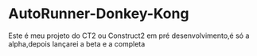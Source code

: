 # AutoRunner-Donkey-Kong
Este é meu projeto do CT2 ou Construct2 em pré desenvolvimento,é só a alpha,depois lançarei a beta e a completa
